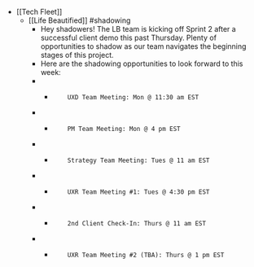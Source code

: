 - [[Tech Fleet]]
	- [[Life Beautified]] #shadowing
		- Hey shadowers! The LB team is kicking off Sprint 2 after a successful client demo this past Thursday. Plenty of opportunities to shadow as our team navigates the beginning stages of this project.
		- Here are the shadowing opportunities to look forward to this week:
		- * 		UXD Team Meeting: Mon @ 11:30 am EST
		- * 		PM Team Meeting: Mon @ 4 pm EST
		- * 		Strategy Team Meeting: Tues @ 11 am EST
		- * 		UXR Team Meeting #1: Tues @ 4:30 pm EST
		- * 		2nd Client Check-In: Thurs @ 11 am EST
		- * 		UXR Team Meeting #2 (TBA): Thurs @ 1 pm EST